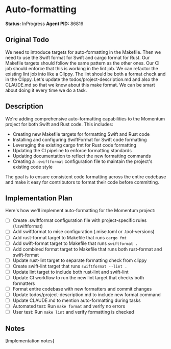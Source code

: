 # Auto-formatting

**Status:** InProgress
**Agent PID:** 86816

## Original Todo

We need to introduce targets for auto-formatting in the Makefile. Then we need to use the Swift format for Swift and cargo format for Rust. Our Makefile targets should follow the same pattern as the other ones. Our CI job should enforce that this is working in the lint job. We can refactor the existing lint job into like a Clippy. The lint should be both a format check and in the Clippy. Let's update the todos/project-description.md and also the CLAUDE.md so that we know about this make format. We can be smart about doing it every time we do a task.

## Description

We're adding comprehensive auto-formatting capabilities to the Momentum project for both Swift and Rust code. This includes:
- Creating new Makefile targets for formatting Swift and Rust code
- Installing and configuring SwiftFormat for Swift code formatting
- Leveraging the existing cargo fmt for Rust code formatting  
- Updating the CI pipeline to enforce formatting standards
- Updating documentation to reflect the new formatting commands
- Creating a `.swiftformat` configuration file to maintain the project's existing code style

The goal is to ensure consistent code formatting across the entire codebase and make it easy for contributors to format their code before committing.

## Implementation Plan

Here's how we'll implement auto-formatting for the Momentum project:

- [ ] Create .swiftformat configuration file with project-specific rules (/.swiftformat)
- [ ] Add swiftformat to mise configuration (.mise.toml or .tool-versions)
- [ ] Add rust-format target to Makefile that runs `cargo fmt`
- [ ] Add swift-format target to Makefile that runs `swiftformat .`
- [ ] Add combined format target to Makefile that runs both rust-format and swift-format
- [ ] Update rust-lint target to separate formatting check from clippy
- [ ] Create swift-lint target that runs `swiftformat --lint .`
- [ ] Update lint target to include both rust-lint and swift-lint
- [ ] Update CI workflow to run the new lint target that checks both formatters
- [ ] Format entire codebase with new formatters and commit changes
- [ ] Update todos/project-description.md to include new format command
- [ ] Update CLAUDE.md to mention auto-formatting during tasks
- [ ] Automated test: Run `make format` and verify no errors
- [ ] User test: Run `make lint` and verify formatting is checked

## Notes

[Implementation notes]
